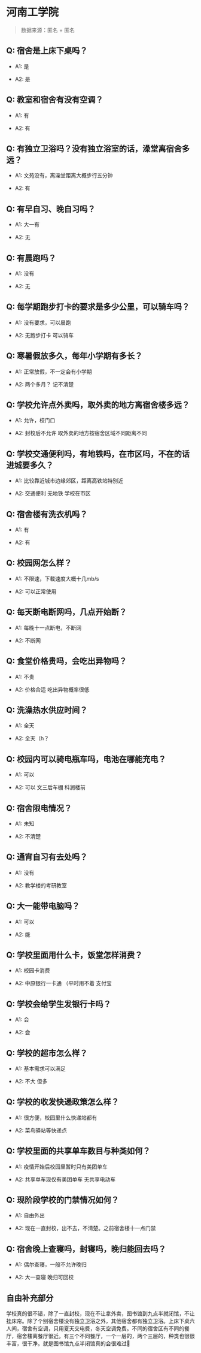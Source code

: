 # 河南工学院

> 数据来源：匿名 + 匿名

## Q: 宿舍是上床下桌吗？

- A1: 是

- A2: 是

## Q: 教室和宿舍有没有空调？

- A1: 有

- A2: 有

## Q: 有独立卫浴吗？没有独立浴室的话，澡堂离宿舍多远？

- A1: 文苑没有，离澡堂距离大概步行五分钟

- A2: 有

## Q: 有早自习、晚自习吗？

- A1: 大一有

- A2: 无

## Q: 有晨跑吗？

- A1: 没有

- A2: 无

## Q: 每学期跑步打卡的要求是多少公里，可以骑车吗？

- A1: 没有要求，可以晨跑

- A2: 无跑步打卡 可以骑车

## Q: 寒暑假放多久，每年小学期有多长？

- A1: 正常放假，不一定会有小学期

- A2: 两个多月？  记不清楚

## Q: 学校允许点外卖吗，取外卖的地方离宿舍楼多远？

- A1: 允许，校门口

- A2: 封校后不允许  取外卖的地方按宿舍区域不同距离不同

## Q: 学校交通便利吗，有地铁吗，在市区吗，不在的话进城要多久？

- A1: 比较靠近城市边缘郊区，距离高铁站特别近

- A2: 交通便利 无地铁 学校在市区

## Q: 宿舍楼有洗衣机吗？

- A1: 有

- A2: 有

## Q: 校园网怎么样？

- A1: 不限速，下载速度大概十几mb/s

- A2: 可以正常使用

## Q: 每天断电断网吗，几点开始断？

- A1: 每晚十一点断电，不断网

- A2: 不断网

## Q: 食堂价格贵吗，会吃出异物吗？

- A1: 不贵

- A2: 价格合适  吃出异物概率很低

## Q: 洗澡热水供应时间？

- A1: 全天

- A2: 全天（h？

## Q: 校园内可以骑电瓶车吗，电池在哪能充电？

- A1: 可以

- A2: 可以 文三后车棚  科润楼前

## Q: 宿舍限电情况？

- A1: 未知

- A2: 不清楚

## Q: 通宵自习有去处吗？

- A1: 没有

- A2: 教学楼的考研教室

## Q: 大一能带电脑吗？

- A1: 可以

- A2: 能

## Q: 学校里面用什么卡，饭堂怎样消费？

- A1: 校园卡消费

- A2: 中原银行一卡通 （平时用不着 支付宝

## Q: 学校会给学生发银行卡吗？

- A1: 会

- A2: 会

## Q: 学校的超市怎么样？

- A1: 基本需求可以满足

- A2: 不大 但多

## Q: 学校的收发快递政策怎么样？

- A1: 很方便，校园里什么快递站都有

- A2: 菜鸟驿站等快递点

## Q: 学校里面的共享单车数目与种类如何？

- A1: 疫情开始后校园里暂时只有美团单车

- A2: 共享单车现仅有美团单车 无共享电动车

## Q: 现阶段学校的门禁情况如何？

- A1: 自由外出

- A2: 现在一直封校，出不去，不清楚。之前宿舍楼十一点门禁

## Q: 宿舍晚上查寝吗，封寝吗，晚归能回去吗？

- A1: 偶尔查寝，一般不允许晚归

- A2: 大一查寝 晚归可回校

## 自由补充部分

学校真的很不错，除了一直封校，现在不让拿外卖，图书馆到九点半就闭馆，不让挂床帘。除了个别宿舍楼没有独立卫浴之外，其他宿舍都有独立卫浴。上床下桌六人间，宿舍有空调，只用夏天交电费，冬天空调免费。不同的宿舍区有不同的餐厅，宿舍楼离餐厅很近。有三个不同餐厅，一个一层的，两个三层的，种类也很很丰富，很干净。就是图书馆九点半闭馆真的会很难过🥵